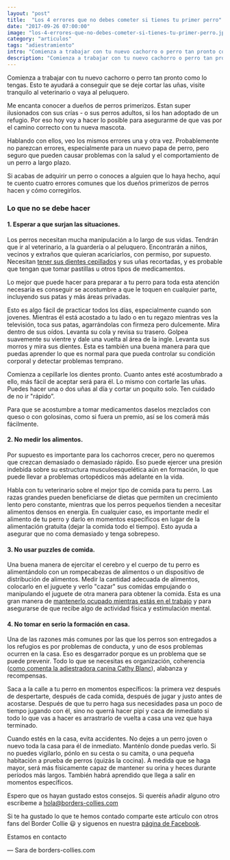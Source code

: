 ```yaml
---
layout: "post"
title:  "Los 4 errores que no debes cometer si tienes tu primer perro"
date: "2017-09-26 07:00:00"
image: "los-4-errores-que-no-debes-cometer-si-tienes-tu-primer-perro.jpg"
category: "articulos"
tags: "adiestramiento"
intro: "Comienza a trabajar con tu nuevo cachorro o perro tan pronto como lo tengas. Esto te ayudará a conseguir que se deje cortar las uñas, visite tranquilo al veterinario o vaya al peluquero."
description: "Comienza a trabajar con tu nuevo cachorro o perro tan pronto como lo tengas. Esto te ayudará a conseguir que se deje cortar las uñas, visite tranquilo al veterinario o vaya al peluquero."
---
```


Comienza a trabajar con tu nuevo cachorro o perro tan pronto como lo tengas. Esto te ayudará a conseguir que se deje cortar las uñas, visite tranquilo al veterinario o vaya al peluquero.

Me encanta conocer a dueños de perros primerizos. Estan super ilusionados con sus crías - o sus perros adultos, si los han adoptado de un refugio. Por eso hoy voy a hacer lo posible para asegurarme de que vas por el camino correcto con tu nueva mascota.

Hablando con ellos, veo los mismos errores una y otra vez. Probablemente no parezcan errores, especialmente para un nuevo papa de perro, pero seguro que pueden causar problemas con la salud y el comportamiento de un perro a largo plazo.

Si acabas de adquirir un perro o conoces a alguien que lo haya hecho, aquí te cuento cuatro errores comunes que los dueños primerizos de perros hacen y cómo corregirlos.

### Lo que no se debe hacer

#### 1. Esperar a que surjan las situaciones.

Los perros necesitan mucha manipulación a lo largo de sus vidas. Tendrán que ir al veterinario, a la guardería o al peluquero. Encontrarán a niños, vecinos y extraños que quieran acariciarlos, con permiso, por supuesto. Necesitan [tener sus dientes cepillados](http://www.borders-collies.com/quitar-el-sarro-de-tu-perro/) y sus uñas recortadas, y es probable que tengan que tomar pastillas u otros tipos de medicamentos.

Lo mejor que puede hacer para preparar a tu perro para toda esta atención necesaria es conseguir se acostumbre a que le toquen en cualquier parte, incluyendo sus patas y más áreas privadas.

Esto es algo fácil de practicar todos los días, especialmente cuando son jovenes. Mientras él está acostado a tu lado o en tu regazo mientras ves la televisión, toca sus patas, agarrándolas con firmeza pero dulcemente. Mira dentro de sus oídos. Levanta su cola y revisa su trasero. Golpea suavemente su vientre y dale una vuelta al área de la ingle. Levanta sus morros y mira sus dientes. Esta es también una buena manera para que puedas aprender lo que es normal para que pueda controlar su condición corporal y detectar problemas temprano.

Comienza a cepillarle los dientes pronto. Cuanto antes esté acostumbrado a ello, más fácil de aceptar será para él. Lo mismo con cortarle las uñas. Puedes hacer una o dos uñas al día y cortar un poquito solo. Ten cuidado de no ir "rápido”.

Para que se acostumbre a tomar medicamentos daselos mezclados con queso o con golosinas, como si fuera un premio, así se los comerá más fácilmente.

#### 2. No medir los alimentos.

Por supuesto es importante para los cachorros crecer, pero no queremos que crezcan demasiado o demasiado rápido. Eso puede ejercer una presión indebida sobre su estructura musculoesquelética aún en formación, lo que puede llevar a problemas ortopédicos más adelante en la vida.

Habla con tu veterinario sobre el mejor tipo de comida para tu perro. Las razas grandes pueden beneficiarse de dietas que permiten un crecimiento lento pero constante, mientras que los perros pequeños tienden a necesitar alimentos densos en energía. En cualquier caso, es importante medir el alimento de tu perro y darlo en momentos específicos en lugar de la alimentación gratuita (dejar la comida todo el tiempo). Esto ayuda a asegurar que no coma demasiado y tenga sobrepeso.

#### 3. No usar puzzles de comida.

Una buena manera de ejercitar el cerebro y el cuerpo de tu perro es alimentándolo con un rompecabezas de alimentos o un dispositivo de distribución de alimentos. Medir la cantidad adecuada de alimentos, colocarlo en el juguete y verlo "cazar" sus comidas empujando o manipulando el juguete de otra manera para obtener la comida. Esta es una gran manera de [mantenerlo ocupado mientras estás en el trabajo](http://www.borders-collies.com/8-maneras-de-entretener-a-tu-perro-cuando-estas-en-el-trabajo/) y para asegurarse de que recibe algo de actividad física y estimulación mental.

#### 4. No tomar en serio la formación en casa.

Una de las razones más comunes por las que los perros son entregados a los refugios es por problemas de conducta, y uno de esos problemas ocurren en la casa. Eso es desgarrador porque es un problema que se puede prevenir. Todo lo que se necesitas es organización, coherencia ([como comenta la adiestradora canina Cathy Blanc](http://www.borders-collies.com/entrevista-cathy-blanc-entrenadora-francesa-de-perros-pastores-en-la-asociaci%C3%B3n-rhone-alpes-border-collie/)), alabanza y recompensas.

Saca a la calle a tu perro en momentos específicos: la primera vez después de despertarte, después de cada comida, después de jugar y justo antes de acostarse. Después de que tu perro haga sus necesidades pasa un poco de tiempo jugando con él, sino no querrá hacer pipí y caca de inmediato si todo lo que vas a hacer es arrastrarlo de vuelta a casa una vez que haya terminado.

Cuando estés en la casa, evita accidentes. No dejes a un perro joven o nuevo toda la casa para él de inmediato. Manténlo donde puedas verlo. Si no puedes vigilarlo, pónlo en su cesta o su camita, o una pequeña habitación a prueba de perros (quizás la cocina). A medida que se haga mayor, será más físicamente capaz de mantener su orina y heces durante períodos más largos. También habrá aprendido que llega a salir en momentos específicos.

Espero que os hayan gustado estos consejos. Si queréis añadir alguno otro escribeme a hola@borders-collies.com

Si te ha gustado lo que te hemos contado comparte este artículo con otros fans del Border Collie 😃 y siguenos en nuestra [página de Facebook](https://www.facebook.com/borderscolliescom/).

Estamos en contacto

— Sara de borders-collies.com
